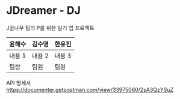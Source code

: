 # JDreamer - DJ
J꿈나무 팀의 P를 위한 일기 앱 프로젝트

| 윤해수 | 김수영 | 한유진 |
| ------ | ------ | ------ |
| 내용 1 | 내용 2 | 내용 3 |
| 팀장 | 팀원 | 팀원 |

API 명세서
https://documenter.getpostman.com/view/33975060/2sA3QzYSuZ